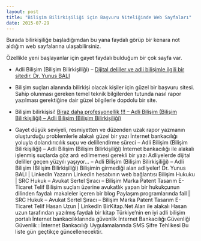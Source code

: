 ```yaml
---
layout: post
title: "Bilişim Bilirkişiliği için Başvuru Niteliğinde Web Sayfaları"
date: 2015-07-29
---
```


Burada bilirkişiliğe başladığımdan bu yana faydalı görüp bir kenara not aldığım web sayfalarına ulaşabilirsiniz. 

Özellikle yeni başlayanlar için gayet faydalı bulduğum bir çok sayfa var.
- Adli Bilişim (Bilişim Bilirkişiliği) – [Dijital deliller ve adli bilişimle ilgili bir sitedir. Dr. Yunus BALI](http://www.dijitaldeliller.com)

- Bilişim suçları alanında bilirkişi olacak kişiler için güzel bir başvuru sitesi. Sahip olunması gereken temel teknik bilgilerden tutunda nasıl rapor yazılması gerektiğine dair güzel bilgilerle dopdolu bir site.
* Bilişim bilirkişisi! [Biraz daha profesyonellik !!! – Adli Bilişim (Bilişim Bilirkişiliği) – Adli Bilişim (Bilişim Bilirkişiliği)](http://www.dijitaldeliller.com/bilisim-bilirkisi-raporu/)

- Gayet düşük seviyeli, resmiyetten ve düzenden uzak rapor yazmanın oluşturduğu problemlerle alakalı güzel bir yazı
İnternet bankacılığı yoluyla dolandırıcılık suçu ve delillendirme süreci – Adli Bilişim (Bilişim Bilirkişiliği) – Adli Bilişim (Bilişim Bilirkişiliği)
İnternet bankacılığı ile alakalı işlenmiş suçlarda göz ardı edilmemesi gerekli bir yazı
Adliyelerde dijital deliller geçen yüzyılı yaşıyor… – Adli Bilişim (Bilişim Bilirkişiliği) – Adli Bilişim (Bilişim Bilirkişiliği)
Bilişimin girmediği alan adliyeler!
Dr. Yunus BALI | LinkedIn
Yazarın LinkedIn hesabının web bağlantısı
Bilişim Hukuku | SRC Hukuk – Avukat Sertel Şıracı – Bilişim Marka Patent Tasarım E-Ticaret Telif
Bilişim suçları üzerine avukatlık yapan bir hukukçunun dilinden faydalı makaleler içeren bir blog
Paylaşım programlarında fail | SRC Hukuk – Avukat Sertel Şıracı – Bilişim Marka Patent Tasarım E-Ticaret Telif
Hasan Uzun | LinkedIn
BirKitap.Net
Alan ile alakalı Hasan uzun tarafından yazılmış faydalı bir kitap
Türkiye’nin en iyi adli bilişim portalı
İnternet bankacılıklarında güvenlik
İnternet Bankacılığı Güvenliği
Güvenlik : İnternet Bankacılığı Uygulamalarında SMS Şifre Tehlikesi
Bu liste gün geçtikçe güncellenecektir.
